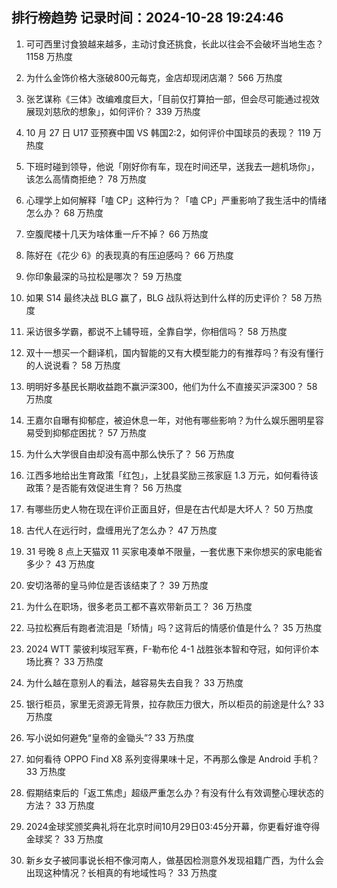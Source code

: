 
## 排行榜趋势 记录时间：2024-10-28 19:24:46
  
  1. 可可西里讨食狼越来越多，主动讨食还挑食，长此以往会不会破坏当地生态？ 1158 万热度
    
  2. 为什么金饰价格大涨破800元每克，金店却现闭店潮？ 566 万热度
    
  3. 张艺谋称《三体》改编难度巨大，「目前仅打算拍一部，但会尽可能通过视效展现刘慈欣的想象」，如何评价？ 339 万热度
    
  4. 10 月 27 日 U17 亚预赛中国 VS 韩国2:2，如何评价中国球员的表现？ 119 万热度
    
  5. 下班时碰到领导，他说「刚好你有车，现在时间还早，送我去一趟机场你」，该怎么高情商拒绝？ 78 万热度
    
  6. 心理学上如何解释「嗑 CP」这种行为？「嗑 CP」严重影响了我生活中的情绪怎么办？ 68 万热度
    
  7. 空腹爬楼十几天为啥体重一斤不掉？ 66 万热度
    
  8. 陈好在《花少 6》的表现真的有压迫感吗？ 66 万热度
    
  9. 你印象最深的马拉松是哪次？ 59 万热度
    
  10. 如果 S14 最终决战 BLG 赢了，BLG 战队将达到什么样的历史评价？ 58 万热度
    
  11. 采访很多学霸，都说不上辅导班，全靠自学，你相信吗？ 58 万热度
    
  12. 双十一想买一个翻译机，国内智能的又有大模型能力的有推荐吗？有没有懂行的人说说看？ 58 万热度
    
  13. 明明好多基民长期收益跑不赢沪深300，他们为什么不直接买沪深300？ 58 万热度
    
  14. 王嘉尔自曝有抑郁症，被迫休息一年，对他有哪些影响？为什么娱乐圈明星容易受到抑郁症困扰？ 57 万热度
    
  15. 为什么大学很自由却没有高中那么快乐了？ 56 万热度
    
  16. 江西多地给出生育政策「红包」，上犹县奖励三孩家庭 1.3 万元，如何看待该政策？是否能有效促进生育？ 56 万热度
    
  17. 有哪些历史人物在现在评价正面且好，但是在古代却是大坏人？ 50 万热度
    
  18. 古代人在远行时，盘缠用光了怎么办？ 47 万热度
    
  19. 31 号晚 8 点上天猫双 11 买家电凑单不限量，一套优惠下来你想买的家电能省多少？ 43 万热度
    
  20. 安切洛蒂的皇马帅位是否该结束了？ 39 万热度
    
  21. 为什么在职场，很多老员工都不喜欢带新员工？ 36 万热度
    
  22. 马拉松赛后有跑者流泪是「矫情」吗？这背后的情感价值是什么？ 35 万热度
    
  23. 2024 WTT 蒙彼利埃冠军赛，F-勒布伦 4-1 战胜张本智和夺冠，如何评价本场比赛？ 33 万热度
    
  24. 为什么越在意别人的看法，越容易失去自我？ 33 万热度
    
  25. 银行柜员，家里无资源无背景，拉存款压力很大，所以柜员的前途是什么? 33 万热度
    
  26. 写小说如何避免“皇帝的金锄头”? 33 万热度
    
  27. 如何看待 OPPO Find X8 系列变得果味十足，不再那么像是 Android 手机？ 33 万热度
    
  28. 假期结束后的「返工焦虑」超级严重怎么办？有没有什么有效调整心理状态的方法？ 33 万热度
    
  29. 2024金球奖颁奖典礼将在北京时间10月29日03:45分开幕，你更看好谁夺得金球奖？ 33 万热度
    
  30. 新乡女子被同事说长相不像河南人，做基因检测意外发现祖籍广西，为什么会出现这种情况？长相真的有地域性吗？ 33 万热度
    